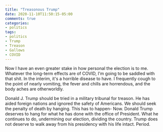 ```yaml
---
title: "Treasonous Trump"
date: 2020-11-10T11:50:15-05:00
comments: true
categories:
- politics
tags:
- politics
- Trump
- Treason
- Gallows
- COVID
---
```


Now I have an even greater stake in how personal the election is to me. Whatever the long-term effects are of COVID, I'm going to be saddled with that shit. In the interim, it's a horrible disease to have. I frequently cough to the point of nearly vomiting, the fever and chills are horrendous, and the body aches are otherworldly.

Donald J. Trump should be tried in a military tribunal for treason. He has aided foreign nations and ignored the safety of Americans. We should seek the penalty of death by hanging. This has to happen- Now. Donald Trump deserves to hang for what he has done with the office of President. What he continues to do, undermining our election, dividing the country. Trump does not deserve to walk away from his presidency with his life intact. Period.
